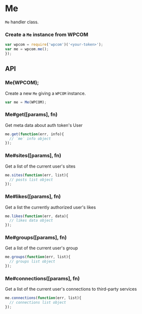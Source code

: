 
# Me

`Me` handler class.

### Create a `Me` instance from WPCOM

```js
var wpcom = require('wpcom')('<your-token>');
var me = wpcom.me();
});
```

## API

### Me(WPCOM);

Create a new `Me` giving a `WPCOM` instance.

```js
var me = Me(WPCOM);
```

### Me#get([params], fn)

Get meta data about auth token's User

```js
me.get(function(err, info){
  // `me` info object
});
```

### Me#sites([params], fn)

Get a list of the current user's sites

```js
me.sites(function(err, list){
  // posts list object
});
```

### Me#likes([params], fn)

Get a list the currently authorized user's likes

```js
me.likes(function(err, data){
  // likes data object
});
```

### Me#groups([params], fn)

Get a list of the current user's group

```js
me.groups(function(err, list){
  // groups list object
});
```

### Me#connections([params], fn)

Get a list of the current user's connections to third-party services

```js
me.connections(function(err, list){
  // connections list object
});
```
